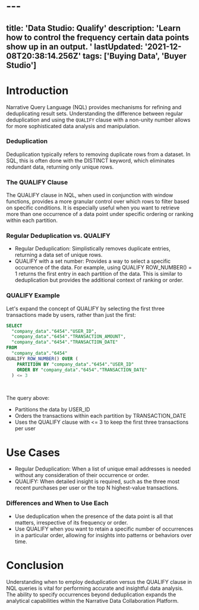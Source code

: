 # ---
title: 'Data Studio: Qualify'
description: 'Learn how to control the frequency certain data points show up in an output. '
lastUpdated: '2021-12-08T20:38:14.256Z'
tags: ['Buying Data', 'Buyer Studio']
---
# Introduction
Narrative Query Language (NQL) provides mechanisms for refining and deduplicating result sets. Understanding the difference between regular deduplication and using the `QUALIFY` clause with a non-unity number allows for more sophisticated data analysis and manipulation.

### Deduplication
Deduplication typically refers to removing duplicate rows from a dataset. In SQL, this is often done with the DISTINCT keyword, which eliminates redundant data, returning only unique rows.

### The QUALIFY Clause
The QUALIFY clause in NQL, when used in conjunction with window functions, provides a more granular control over which rows to filter based on specific conditions. It is especially useful when you want to retrieve more than one occurrence of a data point under specific ordering or ranking within each partition.

### Regular Deduplication vs. QUALIFY
- Regular Deduplication: Simplistically removes duplicate entries, returning a data set of unique rows.
- QUALIFY with a set number: Provides a way to select a specific occurrence of the data. For example, using QUALIFY ROW_NUMBER() = 1 returns the first entry in each partition of the data. This is similar to deduplication but provides the additional context of ranking or order.

### QUALIFY Example
Let's expand the concept of QUALIFY by selecting the first three transactions made by users, rather than just the first:

```SQL
SELECT
  "company_data"."6454"."USER_ID",
  "company_data"."6454"."TRANSACTION_AMOUNT",
  "company_data"."6454"."TRANSACTION_DATE"
FROM
  "company_data"."6454"
QUALIFY ROW_NUMBER() OVER (
    PARTITION BY "company_data"."6454"."USER_ID"
    ORDER BY "company_data"."6454"."TRANSACTION_DATE"
  ) <= 3
```
<br>

The query above:
- Partitions the data by USER_ID
- Orders the transactions within each partition by TRANSACTION_DATE
- Uses the QUALIFY clause with <= 3 to keep the first three transactions per user

# Use Cases
- Regular Deduplication: When a list of unique email addresses is needed without any consideration of their occurrence or order.
- QUALIFY: When detailed insight is required, such as the three most recent purchases per user or the top N highest-value transactions.

### Differences and When to Use Each
- Use deduplication when the presence of the data point is all that matters, irrespective of its frequency or order.
- Use QUALIFY when you want to retain a specific number of occurrences in a particular order, allowing for insights into patterns or behaviors over time.
# Conclusion
Understanding when to employ deduplication versus the QUALIFY clause in NQL queries is vital for performing accurate and insightful data analysis. The ability to specify occurrences beyond deduplication expands the analytical capabilities within the Narrative Data Collaboration Platform.